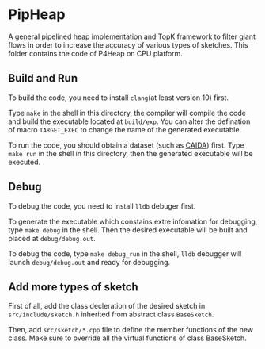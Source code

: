 # PipHeap

A general pipelined heap implementation and TopK framework to filter giant flows in order to increase the accuracy of various types of sketches. This folder contains the code of P4Heap on CPU platform. 

## Build and Run 
To build the code, you need to install `clang`(at least version 10) first.

Type `make` in the shell in this directory, the compiler will compile the code and build the executable located at `build/exp`. You can alter the defination of macro `TARGET_EXEC` to change the name of the generated executable.

To run the code, you should obtain a dataset (such as [CAIDA](https://data.caida.org/datasets/passive-2018)) first. Type `make run` in the shell in this directory, then the generated executable will be executed.

## Debug
To debug the code, you need to install `lldb` debuger first.

To generate the executable which constains extre infomation for debugging, type `make debug` in the shell. Then the desired executable will be built and placed at `debug/debug.out`.

To debug the code, type `make debug_run` in the shell, `lldb` debugger will launch `debug/debug.out` and ready for debugging. 

## Add more types of sketch
First of all, add the class decleration of the desired sketch in `src/include/sketch.h` inherited from abstract class `BaseSketch`.

Then, add `src/sketch/*.cpp` file to define the member functions of the new class. Make sure to override all the virtual functions of class BaseSketch.

